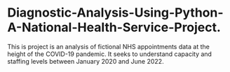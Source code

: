 # Diagnostic-Analysis-Using-Python-A-National-Health-Service-Project.
This is project is an analysis of fictional NHS appointments data at the height of the COVID-19 pandemic. It seeks to understand capacity and staffing levels between January 2020 and June 2022.
